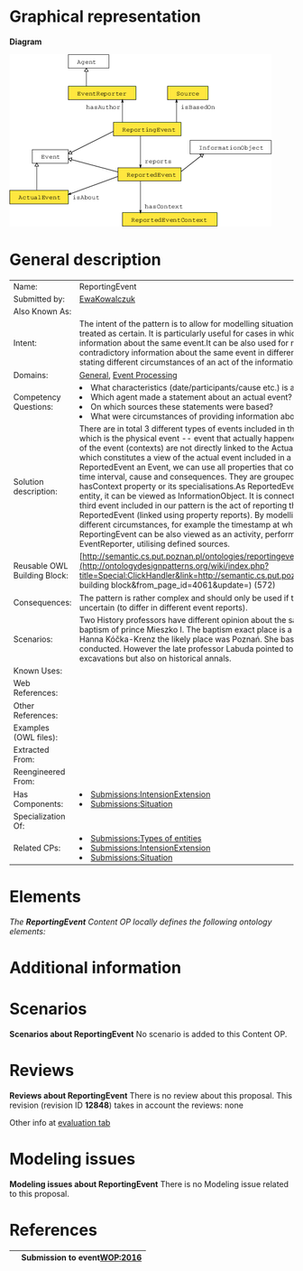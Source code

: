 #  Graphical representation


__Diagram__




[![Image:ReportingEvent-scheme.png](./20160716093828!ReportingEvent-scheme.png)](../Image/ReportingEvent-scheme.png.md "Image:ReportingEvent-scheme.png")




#  General description




|  |  |
| --- | --- |
|  Name: |  ReportingEvent |
|  Submitted by: | [EwaKowalczuk](../User/EwaKowalczuk.md "User:EwaKowalczuk") |
|  Also Known As: |  |
|  Intent: |  The intent of the pattern is to allow for modelling situations in which the knowledge about an event cannot be treated as certain. It is particularly useful for cases in which two or more agents provide different, contradictory information about the same event.It can be also used for modelling situation in which a single agent provided contradictory information about the same event in different points in time. In general the pattern allows for stating different circumstances of an act of the information provision. |
|  Domains: | [General](../Community/General.md "Community:General"), [Event Processing](../Community/Event_Processing.md "Community:Event Processing") |
|  Competency Questions: | <li> What characteristics (date/participants/cause etc.) is an actual event said to have?</li><li> Which agent made a statement about an actual event?</li><li> On which sources these statements were based?</li><li> What were circumstances of providing information about an actual event?</li> |
|  Solution description: |  There are in total 3 different types of events included in the pattern. The most important one is the ActualEvent, which is the physical event -- event that actually happened or is said to have happened. All the circumstances of the event (contexts) are not directly linked to the ActualEvent. They are attached to the ReportedEvent, which constitutes a view of the actual event included in a particular description/report/statement.By making the ReportedEvent an Event, we can use all properties that could be used in case of an ordinary event, like place, time interval, cause and consequences. They are grouped in a class ReportedEventContext and are attached by hasContext property or its specialisations.As ReportedEvent provides an information about the ActualEvent entity, it can be viewed as InformationObject. It is connected to an ActualEvent using the isAbout property.The third event included in our pattern is the act of reporting the actual event -- the ReportingEvent. Its result is an ReportedEvent (linked using property reports). By modelling the act of reporting as an event, we can expose its different circumstances, for example the timestamp at which the particular reporting took place. The ReportingEvent can be also viewed as an activity, performed by a certain agent (person or organisation) -- EventReporter, utilising defined sources. |
|  Reusable OWL Building Block: | [http://semantic.cs.put.poznan.pl/ontologies/reportingevent.owl](http://ontologydesignpatterns.org/wiki/index.php?title=Special:ClickHandler&link=http://semantic.cs.put.poznan.pl/ontologies/reportingevent.owl&message=OWL building block&from_page_id=4061&update=) (572) |
|  Consequences: |  The pattern is rather complex and should only be used if the circumstances of the events are expected to be uncertain (to differ in different event reports). |
|  Scenarios: |  Two History professors have different opinion about the same actual event. The exemplary actual event is baptism of prince Mieszko I. The baptism exact place is a subject to historical debate. According to professor Hanna Kóčka-Krenz the likely place was Poznań. She bases her claim on Poznań excavations that she conducted. However the late professor Labuda pointed to Lednica Holm. He also based his claims on the local excavations but also on historical annals. |
|  Known Uses: |  |
|  Web References: |  |
|  Other References: |  |
|  Examples (OWL files): |  |
|  Extracted From: |  |
|  Reengineered From: |  |
|  Has Components: | <li><a href="../IntensionExtension/IntensionExtension.md" title="Submissions:IntensionExtension">Submissions:IntensionExtension</a></li><li><a href="../Situation/Situation.md" title="Submissions:Situation">Submissions:Situation</a></li> |
|  Specialization Of: |  |
|  Related CPs: | <li><a href="../Types_of_entities/Types_of_entities.md" title="Submissions:Types of entities">Submissions:Types of entities</a></li><li><a href="../IntensionExtension/IntensionExtension.md" title="Submissions:IntensionExtension">Submissions:IntensionExtension</a></li><li><a href="../Situation/Situation.md" title="Submissions:Situation">Submissions:Situation</a></li> |


  




#  Elements


_The __ReportingEvent__ Content OP locally defines the following ontology elements:_



#  Additional information


#  Scenarios



__Scenarios about ReportingEvent__
No scenario is added to this Content OP.




#  Reviews



__Reviews about ReportingEvent__
There is no review about this proposal.
This revision (revision ID __12848__) takes in account the reviews: none


Other info at [evaluation tab](http://ontologydesignpatterns.org/wiki/index.php?title=Submissions:ReportingEvent&action=evaluation "http://ontologydesignpatterns.org/wiki/index.php?title=Submissions:ReportingEvent&action=evaluation")




  




#  Modeling issues



__Modeling issues about ReportingEvent__
There is no Modeling issue related to this proposal.




  




#  References


  






|  |  Submission to event[WOP:2016](../WOP/2016.1.md "WOP:2016") |
| --- | --- |